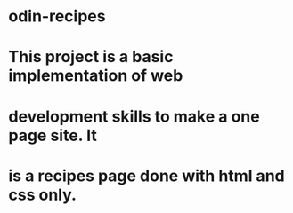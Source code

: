 # odin-recipes

# This project is a basic implementation of web
# development skills to make a one page site. It
# is a recipes page done with html and css only.